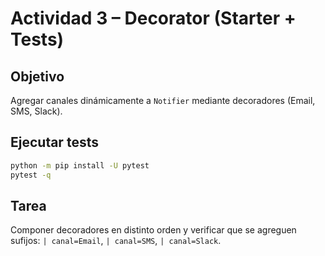 # Actividad 3 – Decorator (Starter + Tests)

## Objetivo
Agregar canales dinámicamente a `Notifier` mediante decoradores (Email, SMS, Slack).

## Ejecutar tests
```bash
python -m pip install -U pytest
pytest -q
```

## Tarea
Componer decoradores en distinto orden y verificar que se agreguen sufijos:
`| canal=Email`, `| canal=SMS`, `| canal=Slack`.
